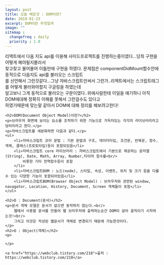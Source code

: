 ```yaml
---
layout: post
title: 오늘 배운것 : DOM이란?
date: 2019-01-23
excerpt: DOM이란 무엇일까
image: ""
sitemap :
  changefreq : daily
  priority : 1.0
---
```

<div>
    <p>
        리액트에서 다음 지도 api를 이용해 사이드프로젝트를 진행하는중이였다...당최 구현을 어떻게 해야될지몰라서<br/>
        찾고찾고 물어물어 이틀만에 구현을 하였다. 문제점은 componentDidMount함수안에 동적으로 다음지도 api를 불러오는 스크립트<br/>
        를 선언해서 그런것같다...그냥 자바스크립트만써서 그런가..리액트에서는 스크립트태그를 어떻게 불러와야할지 구글링을 하였는데<br/>
        알고보니 그게 동적으로 불러오는 구문이였다..위에사람한테 이일을 얘기하니 아직 DOM에대해 정확히 이해를 못해서 그런걸수도 있다고<br/>
        하였기때문에 맞는말 같아서 DOM에 대해 정리를 해보려고한다!
    </p>
    
    <h2>DOM(Document Object Model)이란?</h2>
    <p>브라우저 화면에 보이는 요소를 조작하기 위한 기능으로 가득차있는 각각의 라이브러리라고 덩어리라고 한다.</p>
    <p>자바스크립트를 세분화하면 다음과 같다.</p>
    <ul>
        <li>자바스크립트 코어 문법 : 기본 문법과 구조, 데이터타입, 조건문, 반복문, 함수, 객체, 클래스(프로토타입)등이 포함되있음</li>
        <li>자바스크립트 core 라이브러리 : 자바스크립트에서 기본으로 제공하는 문자열(String), Date, Math, Array, Number,타이머 함수를<br/>
            비롯한 기타 전역함수등이 포함
        </li>
        <li>자바스크립트DOM : 노드(node), 스타일, 속성, 이벤트, 위치 및 크기 등을 다룰수 있는 다양한 기능이 포함되어있음</li>
        <li>자바스크립트BOM(Browser Object Model) : 브라우저와 관련된 window, navagator, Location, History, Document, Screen 객체들이 포함</li>
    </ul>
    
    <h2>D : Document(문서)</h2>
    <p>문서 객체 모델은 문서가 없으면 동작하지 않는다.<br/>
        웹에서 사용할 문서를 만들어 웹 브라우저에 출력하는순간 DOM이 살아 움직이기 시작하는것!<br/>
        그리고 이것은 작성된 웹문서가 객체로 변경되기 때문에 가능한것이다.
    </p>
    <h2>O : Object(객체)</h2>
    <p>
        
    </p>
    
    <a href="https://webclub.tistory.com/218">출처 : https://webclub.tistory.com/218</a>
</div>
